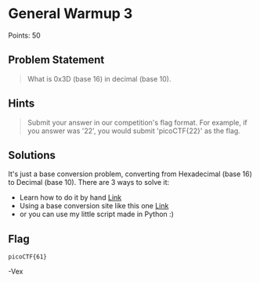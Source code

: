 # General Warmup 3

Points: 50

## Problem Statement
>  What is 0x3D (base 16) in decimal (base 10).

## Hints
>  Submit your answer in our competition's flag format. For example, if you answer was '22', you would submit 'picoCTF{22}' as the flag.

## Solutions 

It's just a base conversion problem, converting from Hexadecimal (base 16) to Decimal (base 10). 
There are 3 ways to solve it: 

 - Learn how to do it by hand [Link](https://mathbits.com/MathBits/CompSci/Introduction/tobase10.htm)
 - Using a base conversion site like this one [Link](https://www.rapidtables.com/convert/number/hex-to-decimal.html) 
 - or you can use my little script made in Python :)

## Flag 

`picoCTF{61}`

-Vex